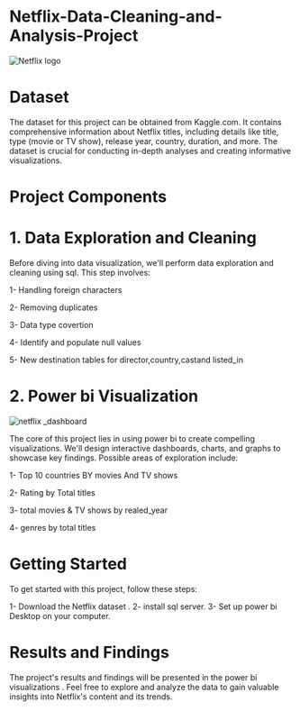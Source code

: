 # Netflix-Data-Cleaning-and-Analysis-Project
![Netflix logo](https://github.com/user-attachments/assets/eb5cd558-9136-4e5a-9ebd-4b5c3fd5ea9d)


# Dataset
The dataset for this project can be obtained from Kaggle.com. It contains comprehensive information about Netflix titles, including details like title, type (movie or TV show), release year, country, duration, and more. The dataset is crucial for conducting in-depth analyses and creating informative visualizations.
# Project Components

# 1. Data Exploration and Cleaning

Before diving into data visualization, we'll perform data exploration and cleaning using sql. This step involves:

1- Handling foreign characters

2- Removing duplicates

3- Data type covertion

4- Identify and populate null values

5- New destination tables for director,country,castand listed_in



# 2. Power bi Visualization
   
![netflix _dashboard](https://github.com/user-attachments/assets/81ec0e58-ceb6-4223-a02e-a085407b4723)


The core of this project lies in using power bi to create compelling visualizations. We'll design interactive dashboards, charts, and graphs to showcase key findings. Possible areas of exploration include:

1- Top 10 countries BY movies And TV shows

2- Rating by Total titles

3- total movies & TV shows by realed_year

4- genres by total titles

# Getting Started

To get started with this project, follow these steps:

   1- Download the Netflix dataset .
   2- install sql server.
   3- Set up power bi Desktop on your computer.
# Results and Findings
  The project's results and findings will be presented in the power bi visualizations . Feel free to explore and analyze the data to gain valuable insights into Netflix's content and its trends.
